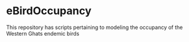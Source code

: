 # eBirdOccupancy
This repository has scripts pertaining to modeling the occupancy of the Western Ghats endemic birds
